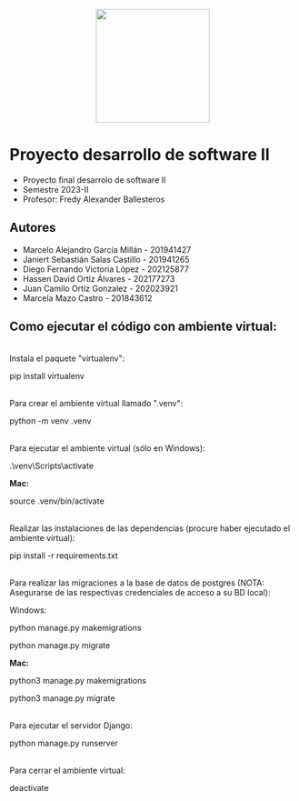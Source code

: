 <p align='center'>
  <img width='200' heigth='225' src='https://user-images.githubusercontent.com/62605744/171186764-43f7aae0-81a9-4b6e-b4ce-af963564eafb.png'>
</p>

# Proyecto desarrollo de software II
- Proyecto final desarrolo de software II
- Semestre 2023-II
- Profesor: Fredy Alexander Ballesteros

## Autores
- Marcelo Alejandro García Millán - 201941427
- Janiert Sebastián Salas Castillo - 201941265
- Diego Fernando Victoria López - 202125877
- Hassen David Ortíz Álvares - 202177273
- Juan Camilo Ortíz Gonzalez - 202023921
- Marcela Mazo Castro - 201843612


## Como ejecutar el código con ambiente virtual:

<br>
Instala el paquete "virtualenv":


pip install virtualenv 


<br>
Para crear el ambiente virtual llamado ".venv":


python -m venv .venv


<br>
Para ejecutar el ambiente virtual (sólo en Windows):


.\venv\Scripts\activate


<strong> Mac: </strong> 


source .venv/bin/activate

<br>
Realizar las instalaciones de las dependencias (procure haber ejecutado el ambiente virtual):


pip install -r requirements.txt

<br>
Para realizar las migraciones a la base de datos de postgres (NOTA: Asegurarse de las respectivas credenciales de acceso a su BD local):
<br>


Windows:


python manage.py makemigrations


python manage.py migrate


<strong> Mac: </strong>


python3 manage.py makemigrations


python3 manage.py migrate

<br>
Para ejecutar el servidor Django:


python manage.py runserver


<br>
Para cerrar el ambiente virtual:


deactivate

